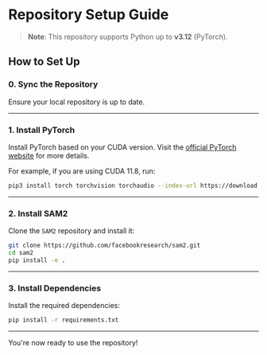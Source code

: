 
# Repository Setup Guide

> **Note**: This repository supports Python up to **v3.12** (PyTorch).

## How to Set Up

### 0. Sync the Repository
Ensure your local repository is up to date.

---

### 1. Install PyTorch
Install PyTorch based on your CUDA version. Visit the [official PyTorch website](https://pytorch.org/) for more details.

For example, if you are using CUDA 11.8, run:
```bash
pip3 install torch torchvision torchaudio --index-url https://download.pytorch.org/whl/cu118
```

---

### 2. Install SAM2
Clone the `SAM2` repository and install it:
```bash
git clone https://github.com/facebookresearch/sam2.git
cd sam2
pip install -e .
```

---

### 3. Install Dependencies
Install the required dependencies:
```bash
pip install -r requirements.txt
```

---

You're now ready to use the repository!
